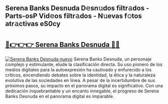 ## Serena Banks Desnuda D𝚎sn𝚞dos filtr𝚊dos - Parts-osP Vid𝚎os filtr𝚊dos - N𝚞evas f𝚘tos atr𝚊ctivas eS0cy

# <h2><a href="http://mb6rey.tromn.icu/?c=Serena+Banks+Desnuda">🔗👉👉👉 Serena Banks Desnuda 🔗🔗</a></h2>

[![Serena Banks Desnuda nuevo](https://i.imgur.com/pEAQMta.gif)](http://mb6rey.tromn.icu/?c=Serena+Banks+Desnuda)
Serena Banks Desnuda, un personaje complejo y estimulante, elude la clasificación directa. Su uso pionero de los medios digitales para la autoexpresión ha cautivado y enfurecido a los críticos, encendiendo debates sobre la identidad, la ética y la naturaleza evolutiva de las sociedades en línea. A pesar de la incertidumbre de sus próximos pasos, su impacto en el panorama digital es significativo. Con una dedicación inquebrantable y un encanto innegable, el progreso de Serena Banks Desnuda en el panorama digital es imparable.

